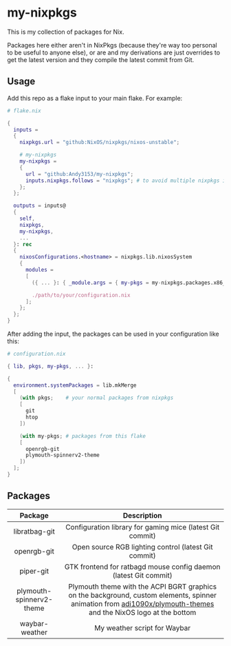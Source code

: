 <!-- vim: set fenc=utf-8 ts=2 sw=0 sts=0 sr et si tw=0 fdm=marker fmr={{{,}}}: -->

# my-nixpkgs
This is my collection of packages for Nix.

Packages here either aren't in NixPkgs (because they're way too personal to be useful to anyone else), or are and my derivations are just overrides to get the latest version and they compile the latest commit from Git.

## Usage
Add this repo as a flake input to your main flake. For example:
<!-- {{{ Sample flake -->
```nix
# flake.nix

{
  inputs =
  {
    nixpkgs.url = "github:NixOS/nixpkgs/nixos-unstable";

    # my-nixpkgs
    my-nixpkgs =
    {
      url = "github:Andy3153/my-nixpkgs";
      inputs.nixpkgs.follows = "nixpkgs"; # to avoid multiple nixpkgs instances on your computer
    };
  };

  outputs = inputs@
  {
    self,
    nixpkgs,
    my-nixpkgs,
    ...
  }: rec
  {
    nixosConfigurations.<hostname> = nixpkgs.lib.nixosSystem
    {
      modules =
      [
        ({ ... }: { _module.args = { my-pkgs = my-nixpkgs.packages.x86_64-linux; }; })

        ./path/to/your/configuration.nix
      ];
    };
  };
}
```
<!-- }}} -->

After adding the input, the packages can be used in your configuration like this:
<!-- {{{ Sample configuration -->
```nix
# configuration.nix

{ lib, pkgs, my-pkgs, ... }:

{
  environment.systemPackages = lib.mkMerge
  [
    (with pkgs;    # your normal packages from nixpkgs
    [
      git
      htop
    ])

    (with my-pkgs; # packages from this flake
    [
      openrgb-git
      plymouth-spinnerv2-theme
    ])
  ];
}
```
<!-- }}} -->

## Packages
<!-- {{{ Package table -->
| Package                  | Description                                                                                                                                                                                                    |
| :-----:                  | :------------------------------------------------------------------------------------------------------------------------------------------------------------------------------------------------------------: |
| libratbag-git            | Configuration library for gaming mice (latest Git commit)                                                                                                                                                      |
| openrgb-git              | Open source RGB lighting control (latest Git commit)                                                                                                                                                           |
| piper-git                | GTK frontend for ratbagd mouse config daemon (latest Git commit)                                                                                                                                               |
| plymouth-spinnerv2-theme | Plymouth theme with the ACPI BGRT graphics on the background, custom elements, spinner animation from [adi1090x/plymouth-themes](https://github.com/adi1090x/plymouth-themes) and the NixOS logo at the bottom |
| waybar-weather           | My weather script for Waybar                                                                                                                                                                                   |
<!-- }}} -->
